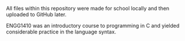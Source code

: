 All files within this repository were made for school locally and then uploaded to GitHub later.

ENGG1410 was an introductory course to programming in C and yielded considerable practice in the language syntax.
